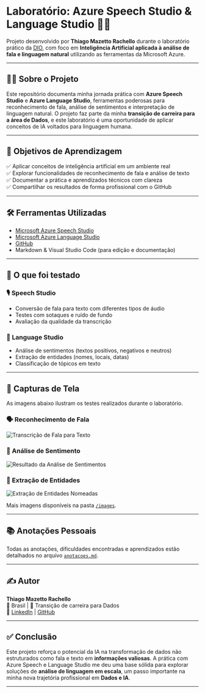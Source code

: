 # Laboratório: Azure Speech Studio & Language Studio 🎤💬

Projeto desenvolvido por **Thiago Mazetto Rachello** durante o laboratório prático da [DIO](https://www.dio.me), com foco em **Inteligência Artificial aplicada à análise de fala e linguagem natural** utilizando as ferramentas da Microsoft Azure.

---

## 👨‍💻 Sobre o Projeto

Este repositório documenta minha jornada prática com **Azure Speech Studio** e **Azure Language Studio**, ferramentas poderosas para reconhecimento de fala, análise de sentimentos e interpretação de linguagem natural. O projeto faz parte da minha **transição de carreira para a área de Dados**, e este laboratório é uma oportunidade de aplicar conceitos de IA voltados para linguagem humana.

---

## 🎯 Objetivos de Aprendizagem

✅ Aplicar conceitos de inteligência artificial em um ambiente real  
✅ Explorar funcionalidades de reconhecimento de fala e análise de texto  
✅ Documentar a prática e aprendizados técnicos com clareza  
✅ Compartilhar os resultados de forma profissional com o GitHub  

---

## 🛠️ Ferramentas Utilizadas

- [Microsoft Azure Speech Studio](https://speech.microsoft.com/)
- [Microsoft Azure Language Studio](https://language.cognitive.azure.com/)
- [GitHub](https://github.com/)
- Markdown & Visual Studio Code (para edição e documentação)

---

## 🧪 O que foi testado

### 🎙️ Speech Studio

- Conversão de fala para texto com diferentes tipos de áudio
- Testes com sotaques e ruído de fundo
- Avaliação da qualidade da transcrição

### 🧠 Language Studio

- Análise de sentimentos (textos positivos, negativos e neutros)
- Extração de entidades (nomes, locais, datas)
- Classificação de tópicos em texto

---

## 📸 Capturas de Tela

As imagens abaixo ilustram os testes realizados durante o laboratório.

### 🗣️ Reconhecimento de Fala
![Transcrição de Fala para Texto](./images/speech-transcription.png)

### 💬 Análise de Sentimento
![Resultado da Análise de Sentimentos](./images/language-sentiment.png)

### 🧾 Extração de Entidades
![Extração de Entidades Nomeadas](./images/language-entities.png)

Mais imagens disponíveis na pasta [`/images`](./images).

---

## 📚 Anotações Pessoais

Todas as anotações, dificuldades encontradas e aprendizados estão detalhados no arquivo [`anotacoes.md`](./anotacoes.md).

---

## ✍️ Autor

**Thiago Mazetto Rachello**  
📍 Brasil | 🎯 Transição de carreira para Dados  
🔗 [LinkedIn](https://www.linkedin.com/in/thiago-rachello-77b7aa56/) | [GitHub](https://github.com/thiagomazza1830)

---

## ✅ Conclusão

Este projeto reforça o potencial da IA na transformação de dados não estruturados como fala e texto em **informações valiosas**. A prática com Azure Speech e Language Studio me deu uma base sólida para explorar soluções de **análise de linguagem em escala**, um passo importante na minha nova trajetória profissional em **Dados e IA**.

---
